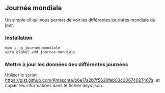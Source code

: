 ## Journée mondiale

Un simple cli qui vous permet de voir les différentes journées mondiale du jour.

### Installation

```
npm i -g journee-mondiale
yarn global add journee-mondiale
```

### Mettre à jour les données des différentes journées   

Utiliser le script https://gist.github.com/Kmaschta/b6e17a2b7f5620feb03c00674027467a, et copier les informations dans le fichier days.json.
